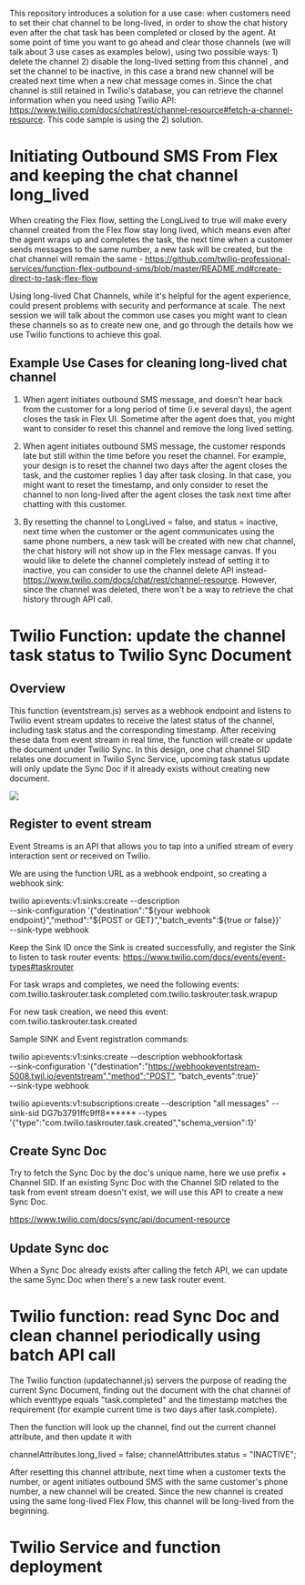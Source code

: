 This repository introduces a solution for a use case: when customers need to set their chat channel to be long-lived, in order to show the chat history even after the chat task has been completed or closed by the agent. At some point of time you want to go ahead and clear those channels (we will talk about 3 use cases as examples below), using two possible ways: 1) delete the channel 2) disable the long-lived setting from this channel , and set the channel to be inactive, in this case a brand new channel will be created next time when a new chat message comes in. Since the chat channel is still retained in Twilio's database, you can retrieve the channel information when you need using Twilio API: https://www.twilio.com/docs/chat/rest/channel-resource#fetch-a-channel-resource. This code sample is using the 2) solution.

# Initiating Outbound SMS From Flex and keeping the chat channel long_lived

When creating the Flex flow, setting the LongLived to true will make every channel created from the Flex flow stay long lived, which means even after the agent wraps up and completes the task, the next time when a customer sends messages to the same number, a new task will be created, but the chat channel will remain the same - https://github.com/twilio-professional-services/function-flex-outbound-sms/blob/master/README.md#create-direct-to-task-flex-flow

Using long-lived Chat Channels, while it's helpful for the agent experience, could present problems with security and performance at scale. The next session we will talk about the common use cases you might want to clean these channels so as to create new one, and go through the details how we use Twilio functions to achieve this goal.

## Example Use Cases for cleaning long-lived chat channel

1. When agent initiates outbound SMS message, and doesn't hear back from the customer for a long period of time (i.e several days), the agent closes the task in Flex UI. Sometime after the agent does that, you might want to consider to reset this channel and remove the long lived setting.

2. When agent initiates outbound SMS message, the customer responds late but still within the time before you reset the channel. For example, your design is to reset the channel two days after the agent closes the task, and the customer replies 1 day after task closing. In that case, you might want to reset the timestamp, and only consider to reset the channel to non long-lived after the agent closes the task next time after chatting with this customer.

3. By resetting the channel to LongLived = false, and status = inactive, next time when the customer or the agent communicates using the same phone numbers, a new task will be created with new chat channel, the chat history will not show up in the Flex message canvas. If you would like to delete the channel completely instead of setting it to inactive, you can consider to use the channel delete API instead- https://www.twilio.com/docs/chat/rest/channel-resource. However, since the channel was deleted, there won't be a way to retrieve the chat history through API call.

# Twilio Function: update the channel task status to Twilio Sync Document

## Overview

This function (eventstream.js) serves as a webhook endpoint and listens to Twilio event stream updates to receive the latest status of the channel, including task status and the corresponding timestamp. After receiving these data from event stream in real time, the function will create or update the document under Twilio Sync. In this design, one chat channel SID relates one document in Twilio Sync Service, upcoming task status update will only update the Sync Doc if it already exists without creating new document.

<img src="https://user-images.githubusercontent.com/82540340/127408108-24bc4a14-5c32-48cd-aca7-1f71961fd49e.png">

## Register to event stream

Event Streams is an API that allows you to tap into a unified stream of every interaction sent or received on Twilio.

We are using the function URL as a webhook endpoint, so creating a webhook sink:

twilio api:events:v1:sinks:create --description <add sink description here> \
--sink-configuration '{"destination":"${your webhook endpoint}","method":"${POST or GET}","batch_events":${true or false}}' \
--sink-type webhook

Keep the Sink ID once the Sink is created successfully, and register the Sink to listen to task router events:
https://www.twilio.com/docs/events/event-types#taskrouter

For task wraps and completes, we need the following events:
com.twilio.taskrouter.task.completed
com.twilio.taskrouter.task.wrapup

For new task creation, we need this event:
com.twilio.taskrouter.task.created

Sample SINK and Event registration commands:

twilio api:events:v1:sinks:create --description webhookfortask \
--sink-configuration '{"destination":"https://webhookeventstream-5008.twil.io/eventstream","method":"POST”, ”batch_events":true}’ \
--sink-type webhook

twilio api:events:v1:subscriptions:create --description "all messages" --sink-sid DG7b3791ffc9ff8**\*\*** --types '{"type":"com.twilio.taskrouter.task.created","schema_version":1}'

## Create Sync Doc

Try to fetch the Sync Doc by the doc's unique name, here we use prefix + Channel SID. If an existing Sync Doc with the Channel SID related to the task from event stream doesn't exist, we will use this API to create a new Sync Doc.

https://www.twilio.com/docs/sync/api/document-resource

## Update Sync doc

When a Sync Doc already exists after calling the fetch API, we can update the same Sync Doc when there's a new task router event.

# Twilio function: read Sync Doc and clean channel periodically using batch API call

The Twilio function (updatechannel.js) servers the purpose of reading the current Sync Document, finding out the document with the chat channel of which eventtype equals "task.completed" and the timestamp matches the requirement (for example current time is two days after task.complete).

Then the function will look up the channel, find out the current channel attribute, and then update it with

channelAttributes.long_lived = false;
channelAttributes.status = "INACTIVE";

After resetting this channel attribute, next time when a customer texts the number, or agent initiates outbound SMS with the same customer's phone number, a new channel will be created. Since the new channel is created using the same long-lived Flex Flow, this channel will be long-lived from the beginning.

# Twilio Service and function deployment
